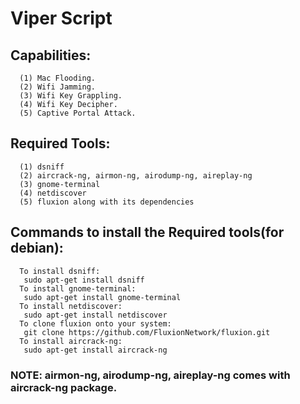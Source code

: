 # Viper Script
 ## Capabilities:
      (1) Mac Flooding.
      (2) Wifi Jamming.
      (3) Wifi Key Grappling.
      (4) Wifi Key Decipher.
      (5) Captive Portal Attack.
 ## Required Tools:
      (1) dsniff
      (2) aircrack-ng, airmon-ng, airodump-ng, aireplay-ng
      (3) gnome-terminal
      (4) netdiscover
      (5) fluxion along with its dependencies
 ## Commands to install the Required tools(for debian):
      To install dsniff:
       sudo apt-get install dsniff
      To install gnome-terminal:
       sudo apt-get install gnome-terminal
      To install netdiscover:
       sudo apt-get install netdiscover
      To clone fluxion onto your system:
       git clone https://github.com/FluxionNetwork/fluxion.git
      To install aircrack-ng:
       sudo apt-get install aircrack-ng
   ### NOTE: airmon-ng, airodump-ng, aireplay-ng comes with aircrack-ng package.
